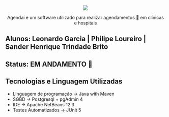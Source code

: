 <div align="center">
<img src="https://user-images.githubusercontent.com/37093580/158032607-ddfa4184-d999-4b46-8d87-9de97dad913e.png" />
</div>
<p align="center">Agendaí e um software utilizado para realizar agendamentos 📅 em clínicas e hospitais</p>

## Alunos: Leonardo Garcia | Philipe Loureiro | Sander Henrique Trindade Brito

## Status: EM ANDAMENTO 🔨

## Tecnologias e Linguagem Utilizadas

* Linguagem de programação -> Java with Maven
* SGBD -> Postgresql + pgAdmin 4
* IDE -> Apache NetBeans 12.3
* Testes Automatizados -> JUnit 5
